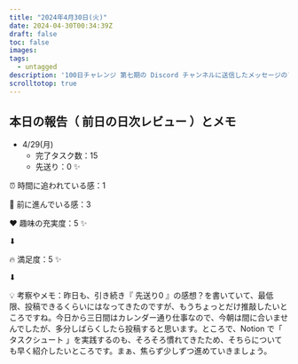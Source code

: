 ```yaml
---
title: "2024年4月30日(火)"
date: 2024-04-30T00:34:39Z
draft: false
toc: false
images:
tags: 
  - untagged
description: '100日チャレンジ 第七期の Discord チャンネルに送信したメッセージのアーカイブ'
scrolltotop: true
---
```


## 本日の報告（ 前日の日次レビュー ）とメモ

- 4/29(月)
  - 完了タスク数：15
  - 先送り：0 ✨

⏰ 時間に追われている感：1

💪 前に進んでいる感：3

❤️ 趣味の充実度：5 ✨

⬇︎

🔥 満足度：5 ✨

⬇︎

💡 考察やメモ：昨日も、引き続き『 先送り0 』の感想？を書いていて、最低限、投稿できるくらいにはなってきたのですが、もうちょっとだけ推敲したいところですね。今日から三日間はカレンダー通り仕事なので、今朝は間に合いませんでしたが、多分しばらくしたら投稿すると思います。ところで、Notion で「 タスクシュート 」を実践するのも、そろそろ慣れてきたため、そちらについても早く紹介したいところです。まぁ、焦らず少しずつ進めていきましょう。
